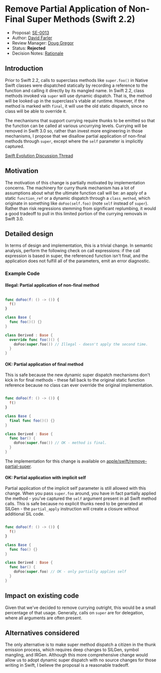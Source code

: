 # Remove Partial Application of Non-Final Super Methods (Swift 2.2)

* Proposal: [SE-0013](https://github.com/apple/swift-evolution/blob/master/proposals/0013-remove-partial-application-super.md)
* Author: [David Farler](https://github.com/bitjammer)
* Review Manager: [Doug Gregor](https://github.com/DougGregor)
* Status: **Rejected**
* Decision Notes: [Rationale](https://lists.swift.org/pipermail/swift-evolution/Week-of-Mon-20160118/007316.html)


## Introduction

Prior to Swift 2.2, calls to superclass methods like `super.foo()` in
Native Swift classes were dispatched statically by recording a reference
to the function and calling it directly by its mangled name. In Swift
2.2, class methods invoked via `super` will use dynamic dispatch. That
is, the method will be looked up in the superclass's vtable at runtime.
However, if the method is marked with `final`, it will use the old
static dispatch, since no class will be able to override it.

The mechanisms that support currying require thunks to be emitted so
that the function can be called at various uncurrying levels. Currying
will be removed in Swift 3.0 so, rather than invest more engineering in
those mechanisms, I propose that we disallow partial application of
non-final methods through `super`, except where the `self` parameter is
implicitly captured.

[Swift Evolution Discussion Thread](https://lists.swift.org/pipermail/swift-evolution/Week-of-Mon-20151207/000947.html)

## Motivation

The motivation of this change is partially motivated by implementation
concerns. The machinery for curry thunk mechanism has a lot of
assumptions about what the ultimate function call will be: an apply of a
static `function_ref` or a dynamic dispatch through a `class_method`,
which originate in something like `doFoo(self.foo)` (note `self` instead
of `super`). Rather than risk regressions stemming from significant
replumbing, it would a good tradeoff to pull in this limited portion of
the currying removals in Swift 3.0.

## Detailed design

In terms of design and implementation, this is a trivial change. In
semantic analysis, perform the following check on call expressions: if
the call expression is based in super, the referenced function isn't
final, and the application does not fulfill all of the parameters, emit
an error diagnostic.

### Example Code

#### Illegal: Partial application of non-final method

```swift

func doFoo(f: () -> ()) {
  f()
}

class Base {
  func foo()() {}
}

class Derived : Base {
  override func foo()() {
    doFoo(super.foo()) // Illegal - doesn't apply the second time.
  }
}
```

#### OK: Partial application of final method

This is safe because the new dynamic super dispatch mechanisms don't
kick in for final methods - these fall back to the original static
function reference because no class can ever override the original
implementation.

```swift

func doFoo(f: () -> ()) {
  f()
}

class Base {
  final func foo()() {}
}

class Derived : Base {
  func bar() {
    doFoo(super.foo()) // OK - method is final.
  }
}
```

The implementation for this change is available on [apple/swift/remove-partial-super].

#### OK: Partial application with implicit self

Partial application of the implicit self parameter is still allowed with
this change. When you pass `super.foo` around, you have in fact
partially applied the method - you've captured the `self` argument
present in all Swift method calls. This is safe because no explicit
thunks need to be generated at SILGen - the `partial_apply` instruction
will create a closure without additional SIL code.

```swift

func doFoo(f: () -> ()) {
  f()
}

class Base {
  func foo() {}
}

class Derived : Base {
  func bar() {
    doFoo(super.foo) // OK - only partially applies self
  }
}
```

## Impact on existing code

Given that we've decided to remove currying outright, this would be a
small percentage of that usage. Generally, calls on `super` are for
delegation, where all arguments are often present.

## Alternatives considered

The only alternative is to make super method dispatch a citizen in the
thunk emission process, which requires deep changes to SILGen, symbol
mangling, and IRGen. Although this more comprehensive change would allow
us to adopt dynamic super dispatch with no source changes for those
writing in Swift, I believe the proposal is a reasonable tradeoff.

[apple/swift/remove-partial-super]: https://github.com/apple/swift/tree/remove-partial-super
